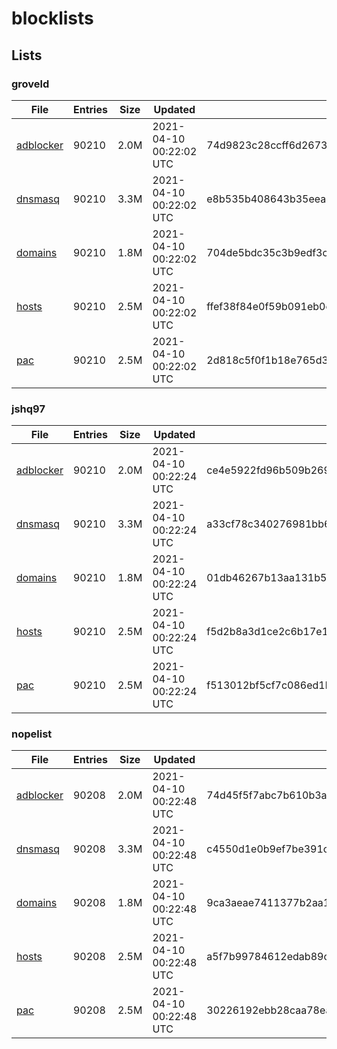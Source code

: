 # blocklists

## Lists

### groveld

|File|Entries|Size|Updated|Hash|
|-|-|-|-|-|
|[adblocker](https://raw.githubusercontent.com/groveld/blocklists/lists/groveld/adblocker.txt)|90210|2.0M|2021-04-10 00:22:02 UTC|74d9823c28ccff6d267352d6701a1ad54e053d6f1af551f42b4357f05249e9b5|
|[dnsmasq](https://raw.githubusercontent.com/groveld/blocklists/lists/groveld/dnsmasq.txt)|90210|3.3M|2021-04-10 00:22:02 UTC|e8b535b408643b35eeaa6a5a9bbf22e501dd15ea8d3ddfa7cd38875691479f7e|
|[domains](https://raw.githubusercontent.com/groveld/blocklists/lists/groveld/domains.txt)|90210|1.8M|2021-04-10 00:22:02 UTC|704de5bdc35c3b9edf3cfda58febe762924cc2c7eb2b83cd39298366fefa4416|
|[hosts](https://raw.githubusercontent.com/groveld/blocklists/lists/groveld/hosts.txt)|90210|2.5M|2021-04-10 00:22:02 UTC|ffef38f84e0f59b091eb0e29d1d67991a9c01f15a9b878a952259f9a73c97f18|
|[pac](https://raw.githubusercontent.com/groveld/blocklists/lists/groveld/pac.txt)|90210|2.5M|2021-04-10 00:22:02 UTC|2d818c5f0f1b18e765d30652ef3366d77ac7de295992c69a8f1e81a259cbc748|

### jshq97

|File|Entries|Size|Updated|Hash|
|-|-|-|-|-|
|[adblocker](https://raw.githubusercontent.com/groveld/blocklists/lists/jshq97/adblocker.txt)|90210|2.0M|2021-04-10 00:22:24 UTC|ce4e5922fd96b509b269dbb15222c98a648a2d405b182fe388b0c370859c41d0|
|[dnsmasq](https://raw.githubusercontent.com/groveld/blocklists/lists/jshq97/dnsmasq.txt)|90210|3.3M|2021-04-10 00:22:24 UTC|a33cf78c340276981bb67ae084491122c9758ce7fbce4d5aa26c3dc18d7fdbeb|
|[domains](https://raw.githubusercontent.com/groveld/blocklists/lists/jshq97/domains.txt)|90210|1.8M|2021-04-10 00:22:24 UTC|01db46267b13aa131b5e31593cfd619dfc93665cbf2c2219766f420fa3b941a3|
|[hosts](https://raw.githubusercontent.com/groveld/blocklists/lists/jshq97/hosts.txt)|90210|2.5M|2021-04-10 00:22:24 UTC|f5d2b8a3d1ce2c6b17e10c0bca8b9cb4865d6fa4ccfe223c7d5744246f71f557|
|[pac](https://raw.githubusercontent.com/groveld/blocklists/lists/jshq97/pac.txt)|90210|2.5M|2021-04-10 00:22:24 UTC|f513012bf5cf7c086ed1b25f1b02232d906581d00f677c6f54292d943c1ae8fd|

### nopelist

|File|Entries|Size|Updated|Hash|
|-|-|-|-|-|
|[adblocker](https://raw.githubusercontent.com/groveld/blocklists/lists/nopelist/adblocker.txt)|90208|2.0M|2021-04-10 00:22:48 UTC|74d45f5f7abc7b610b3a8471a9a6feb5ea5abe784288f4e15c4bcaf1f219023d|
|[dnsmasq](https://raw.githubusercontent.com/groveld/blocklists/lists/nopelist/dnsmasq.txt)|90208|3.3M|2021-04-10 00:22:48 UTC|c4550d1e0b9ef7be391c529060e087d6e66eceb4ec15a7060329bc3b25d7579c|
|[domains](https://raw.githubusercontent.com/groveld/blocklists/lists/nopelist/domains.txt)|90208|1.8M|2021-04-10 00:22:48 UTC|9ca3aeae7411377b2aa1d04887c540a35e33e5470bad96b6655e8e6d894dd38f|
|[hosts](https://raw.githubusercontent.com/groveld/blocklists/lists/nopelist/hosts.txt)|90208|2.5M|2021-04-10 00:22:48 UTC|a5f7b99784612edab89c9662dccbeca501dc1ce60a45f8917b936bc3c5295dbf|
|[pac](https://raw.githubusercontent.com/groveld/blocklists/lists/nopelist/pac.txt)|90208|2.5M|2021-04-10 00:22:48 UTC|30226192ebb28caa78eac4a523e5af92b480735b7af4d92614e557d23e924620|
